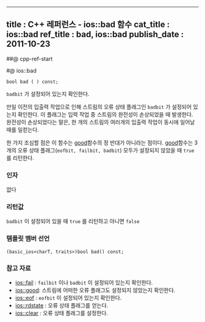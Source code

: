 ----------------
title : C++ 레퍼런스 - ios::bad 함수
cat_title :  ios::bad
ref_title : bad, ios::bad
publish_date : 2011-10-23
--------------



##@ cpp-ref-start

#@ ios::bad

```info-format
bool bad ( ) const;
```


`badbit` 가 설정되어 있는지 확인한다.

만일 이전의 입출력 작업으로 인해 스트림의 오류 상태 플래그인 `badbit` 가 설정되어 있는지 확인한다. 이 플래그는 입력 작업 중 스트림의 완전성이 손상되었을 때 발생한다. 완전성이 손상되었다는 말은, 한 개의 스트림의 여러개의 입출력 작업이 동시에 일어날 때를 일컫는다.

한 가지 조심할 점은 이 함수는 [good](http://itguru.tistory.com/164)함수의 정 반대가 아니라는 점이다. [good](http://itguru.tistory.com/164)함수는 3 개의 오류 상태 플래그(`eofbit, failbit, badbit`) 모두가 설정되지 않았을 때 `true` 를 리턴한다.



###  인자




없다



###  리턴값




  `badbit` 이 설정되어 있을 때 `true` 를 리턴하고 아니면 `false`



###  템플릿 멤버 선언



```cpp-formatted
(basic_ios<charT, traits>)bool bad() const;
```



###  참고 자료

*  [ios::fail](http://itguru.tistory.com/165)  :  `failbit` 이나 `badbit` 이 설정되어 있는지 확인한다.
*  [ios::good](http://itguru.tistory.com/164):  스트림에 어떠한 오류 플래그도 설정되지 않았는지 확인한다.
*  [ios::eof](http://itguru.tistory.com/167)  :  `eofbit` 이 설정되어 있는지 확인한다.
*  [ios::rdstate](http://itguru.tistory.com/171)  :  오류 상태 플래그를 얻는다.
*  [ios::clear](http://itguru.tistory.com/180)  :  오류 상태 플래그를 설정한다.